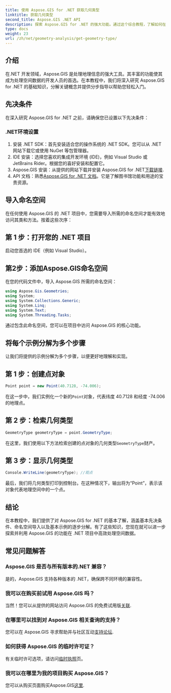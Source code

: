 ```yaml
---
title: 使用 Aspose.GIS for .NET 获取几何类型
linktitle: 获取几何类型
second_title: Aspose.GIS .NET API
description: 探索 Aspose.GIS for .NET 的强大功能。通过这个综合教程，了解如何在 .NET 项目中有效处理空间数据。
type: docs
weight: 23
url: /zh/net/geometry-analysis/get-geometry-type/
---
```

## 介绍
在.NET 开发领域，Aspose.GIS 是处理地理信息的强大工具。其丰富的功能使其成为处理空间数据的开发人员的首选。在本教程中，我们将深入研究 Aspose.GIS for .NET 的基础知识，分解关键概念并提供分步指导以帮助您轻松入门。
## 先决条件
在深入研究 Aspose.GIS for .NET 之前，请确保您已设置以下先决条件：
### .NET环境设置
1. 安装 .NET SDK：首先安装适合您的操作系统的 .NET SDK。您可以从 .NET 网站下载它或使用 NuGet 等包管理器。
2. IDE 安装：选择您喜欢的集成开发环境 (IDE)，例如 Visual Studio 或 JetBrains Rider。根据您的喜好安装和配置它。
3.  Aspose.GIS 安装：从提供的网站下载并安装 Aspose.GIS for .NET[下载链接](https://releases.aspose.com/gis/net/).
4.  API 文档：熟悉[Aspose.GIS for .NET 文档](https://reference.aspose.com/gis/net/)。它是了解图书馆功能和用途的宝贵资源。

## 导入命名空间
在任何使用 Aspose.GIS 的 .NET 项目中，您需要导入所需的命名空间才能有效地访问其类和方法。按着这些次序：
## 第 1 步：打开您的 .NET 项目
启动您首选的 IDE（例如 Visual Studio）。
## 第2步：添加Aspose.GIS命名空间
在您的代码文件中，导入 Aspose.GIS 所需的命名空间：
```csharp
using Aspose.Gis.Geometries;
using System;
using System.Collections.Generic;
using System.Linq;
using System.Text;
using System.Threading.Tasks;
```
通过包含此命名空间，您可以在项目中访问 Aspose.GIS 的核心功能。
## 将每个示例分解为多个步骤
让我们将提供的示例分解为多个步骤，以便更好地理解和实现。
## 第 1 步：创建点对象
```csharp
Point point = new Point(40.7128, -74.006);
```
在这一步中，我们实例化一个新的`Point`对象，代表纬度 40.7128 和经度 -74.006 的地理点。
## 第 2 步：检索几何类型
```csharp
GeometryType geometryType = point.GeometryType;
```
在这里，我们使用以下方法检索创建的点对象的几何类型`GeometryType`财产。
## 第 3 步：显示几何类型
```csharp
Console.WriteLine(geometryType); //观点
```
最后，我们将几何类型打印到控制台。在这种情况下，输出将为“Point”，表示该对象代表地理空间中的一个点。

## 结论
在本教程中，我们提供了对 Aspose.GIS for .NET 的基本了解，涵盖基本先决条件、命名空间导入以及基本示例的逐步分解。有了这些知识，您现在就可以进一步探索并利用 Aspose.GIS 的功能在 .NET 项目中高效处理空间数据。
## 常见问题解答
### Aspose.GIS 是否与所有版本的.NET 兼容？
是的，Aspose.GIS 支持各种版本的 .NET，确保跨不同环境的兼容性。
### 我可以在购买前试用 Aspose.GIS 吗？
当然！您可以从提供的网站访问 Aspose.GIS 的免费试用版[关联](https://releases.aspose.com/).
### 在哪里可以找到对 Aspose.GIS 相关查询的支持？
您可以在 Aspose.GIS 寻求帮助并与社区互动[支持论坛](https://forum.aspose.com/c/gis/33).
### 如何获得 Aspose.GIS 的临时许可证？
有关临时许可选项，请访问[临时执照](https://purchase.aspose.com/temporary-license/)页。
### 我可以在哪里为我的项目购买 Aspose.GIS？
您可以从购买页面购买Aspose.GIS[这里](https://purchase.aspose.com/buy).